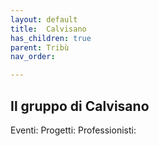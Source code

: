 ```yaml
---
layout: default
title:  Calvisano
has_children: true
parent: Tribù
nav_order: 

---
```


## Il gruppo di Calvisano 

Eventi: Progetti: Professionisti: